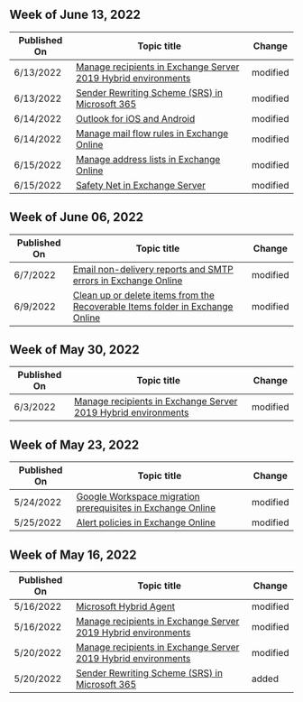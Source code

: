 <!-- This file is generated automatically each week. Changes made to this file will be overwritten.-->



## Week of June 13, 2022


| Published On |Topic title | Change |
|------|------------|--------|
| 6/13/2022 | [Manage recipients in Exchange Server 2019 Hybrid environments](/Exchange/manage-hybrid-exchange-recipients-with-management-tools) | modified |
| 6/13/2022 | [Sender Rewriting Scheme (SRS) in Microsoft 365](/Exchange/mail-flow-best-practices/sender-rewriting-scheme) | modified |
| 6/14/2022 | [Outlook for iOS and Android](/Exchange/clients/outlook-for-ios-and-android/outlook-for-ios-and-android?view=exchserver-2016) | modified |
| 6/14/2022 | [Manage mail flow rules in Exchange Online](/Exchange/security-and-compliance/mail-flow-rules/manage-mail-flow-rules) | modified |
| 6/15/2022 | [Manage address lists in Exchange Online](/Exchange/address-books/address-lists/manage-address-lists) | modified |
| 6/15/2022 | [Safety Net in Exchange Server](/Exchange/mail-flow/transport-high-availability/safety-net?view=exchserver-2016) | modified |


## Week of June 06, 2022


| Published On |Topic title | Change |
|------|------------|--------|
| 6/7/2022 | [Email non-delivery reports and SMTP errors in Exchange Online](/Exchange/mail-flow-best-practices/non-delivery-reports-in-exchange-online/non-delivery-reports-in-exchange-online) | modified |
| 6/9/2022 | [Clean up or delete items from the Recoverable Items folder in Exchange Online](/Exchange/security-and-compliance/recoverable-items-folder/clean-up-deleted-items) | modified |


## Week of May 30, 2022


| Published On |Topic title | Change |
|------|------------|--------|
| 6/3/2022 | [Manage recipients in Exchange Server 2019 Hybrid environments](/Exchange/manage-hybrid-exchange-recipients-with-management-tools) | modified |


## Week of May 23, 2022


| Published On |Topic title | Change |
|------|------------|--------|
| 5/24/2022 | [Google Workspace migration prerequisites in Exchange Online](/Exchange/mailbox-migration/googleworkspace-migration-prerequisites) | modified |
| 5/25/2022 | [Alert policies in Exchange Online](/Exchange/monitoring/mail-flow-insights/alert-policy-and-its-configuration) | modified |


## Week of May 16, 2022


| Published On |Topic title | Change |
|------|------------|--------|
| 5/16/2022 | [Microsoft Hybrid Agent](/Exchange/hybrid-deployment/hybrid-agent) | modified |
| 5/16/2022 | [Manage recipients in Exchange Server 2019 Hybrid environments](/Exchange/manage-hybrid-exchange-recipients-with-management-tools) | modified |
| 5/20/2022 | [Manage recipients in Exchange Server 2019 Hybrid environments](/Exchange/manage-hybrid-exchange-recipients-with-management-tools) | modified |
| 5/20/2022 | [Sender Rewriting Scheme (SRS) in Microsoft 365](/Exchange/mail-flow-best-practices/sender-rewriting-scheme) | added |
